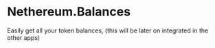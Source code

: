 # Nethereum.Balances
Easily get all your token balances, (this will be later on integrated in the other apps)
